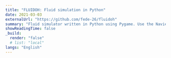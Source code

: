 ```yaml
---
title: "FLUIDOH: Fluid simulation in Python"
date: 2021-03-03
externalUrl: "https://github.com/fede-26/fluidoh"
summary: "Fluid simulator written in Python using Pygame. Use the Navier-Stokes equations to simulate the motion of fluids. The resolution is low due to the computational complexity and the chosen language."
showReadingTime: false
_build:
  render: "false"
  # list: "local"
langs: "English"
---
```

